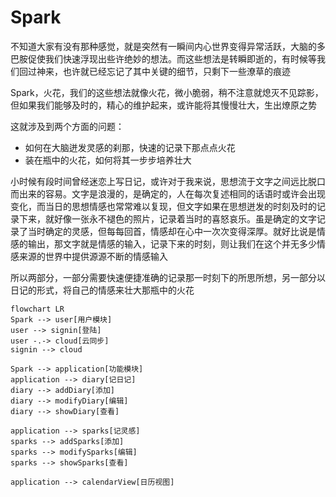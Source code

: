 # Spark
不知道大家有没有那种感觉，就是突然有一瞬间内心世界变得异常活跃，大脑的多巴胺促使我们快速浮现出些许绝妙的想法。而这些想法是转瞬即逝的，有时候等我们回过神来，也许就已经忘记了其中关键的细节，只剩下一些潦草的痕迹

Spark，火花，我们的这些想法就像火花，微小脆弱，稍不注意就熄灭不见踪影，但如果我们能够及时的，精心的维护起来，或许能将其慢慢壮大，生出燎原之势

这就涉及到两个方面的问题：

- 如何在大脑迸发灵感的刹那，快速的记录下那点点火花
- 装在瓶中的火花，如何将其一步步培养壮大



小时候有段时间曾经迷恋上写日记，或许对于我来说，思想流于文字之间远比脱口而出来的容易。文字是浪漫的，是确定的，人在每次复述相同的话语时或许会出现变化，而当日的思想情感也常常难以复现，但文字如果在思想迸发的时刻及时的记录下来，就好像一张永不褪色的照片，记录着当时的喜怒哀乐。虽是确定的文字记录了当时确定的灵感，但每每回首，情感却在心中一次次变得深厚。就好比说是情感的输出，那文字就是情感的输入，记录下来的时刻，则让我们在这个并无多少情感来源的世界中提供源源不断的情感输入

所以两部分，一部分需要快速便捷准确的记录那一时刻下的所思所想，另一部分以日记的形式，将自己的情感来壮大那瓶中的火花

```mermaid
flowchart LR
Spark --> user[用户模块]
user --> signin[登陆]
user -.-> cloud[云同步]
signin --> cloud

Spark --> application[功能模块]
application --> diary[记日记]
diary --> addDiary[添加]
diary --> modifyDiary[编辑]
diary --> showDiary[查看]

application --> sparks[记灵感]
sparks --> addSparks[添加]
sparks --> modifySparks[编辑]
sparks --> showSparks[查看]

application --> calendarView[日历视图]

```


